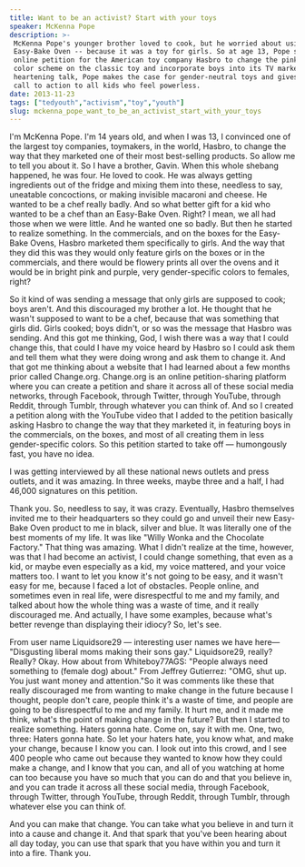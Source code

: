 ```yaml
---
title: Want to be an activist? Start with your toys
speaker: McKenna Pope
description: >-
 McKenna Pope's younger brother loved to cook, but he worried about using an
 Easy-Bake Oven -- because it was a toy for girls. So at age 13, Pope started an
 online petition for the American toy company Hasbro to change the pink-and-purple
 color scheme on the classic toy and incorporate boys into its TV marketing. In a
 heartening talk, Pope makes the case for gender-neutral toys and gives a rousing
 call to action to all kids who feel powerless.
date: 2013-11-23
tags: ["tedyouth","activism","toy","youth"]
slug: mckenna_pope_want_to_be_an_activist_start_with_your_toys
---
```


I'm McKenna Pope. I'm 14 years old, and when I was 13, I convinced one of the largest toy
companies, toymakers, in the world, Hasbro, to change the way that they marketed one of
their most best-selling products. So allow me to tell you about it. So I have a brother,
Gavin. When this whole shebang happened, he was four. He loved to cook. He was always
getting ingredients out of the fridge and mixing them into these, needless to say,
uneatable concoctions, or making invisible macaroni and cheese. He wanted to be a chef
really badly. And so what better gift for a kid who wanted to be a chef than an Easy-Bake
Oven. Right? I mean, we all had those when we were little. And he wanted one so badly. But
then he started to realize something. In the commercials, and on the boxes for the
Easy-Bake Ovens, Hasbro marketed them specifically to girls. And the way that they did
this was they would only feature girls on the boxes or in the commercials, and there would
be flowery prints all over the ovens and it would be in bright pink and purple, very
gender-specific colors to females, right?

So it kind of was sending a message that only girls are supposed to cook; boys aren't. And
this discouraged my brother a lot. He thought that he wasn't supposed to want to be a
chef, because that was something that girls did. Girls cooked; boys didn't, or so was the
message that Hasbro was sending. And this got me thinking, God, I wish there was a way that
I could change this, that could I have my voice heard by Hasbro so I could ask them and
tell them what they were doing wrong and ask them to change it. And that got me thinking
about a website that I had learned about a few months prior called Change.org. Change.org
is an online petition-sharing platform where you can create a petition and share it across
all of these social media networks, through Facebook, through Twitter, through YouTube,
through Reddit, through Tumblr, through whatever you can think of. And so I created a
petition along with the YouTube video that I added to the petition basically asking Hasbro
to change the way that they marketed it, in featuring boys in the commercials, on the
boxes, and most of all creating them in less gender-specific colors. So this petition
started to take off — humongously fast, you have no idea.

I was getting interviewed by all these national news outlets and press outlets, and it was
amazing. In three weeks, maybe three and a half, I had 46,000 signatures on this
petition.

Thank you. So, needless to say, it was crazy. Eventually, Hasbro themselves invited me to
their headquarters so they could go and unveil their new Easy-Bake Oven product to me in
black, silver and blue. It was literally one of the best moments of my life. It was like
&quot;Willy Wonka and the Chocolate Factory.&quot; That thing was amazing. What I didn't
realize at the time, however, was that I had become an activist, I could change something,
that even as a kid, or maybe even especially as a kid, my voice mattered, and your voice
matters too. I want to let you know it's not going to be easy, and it wasn't easy for me,
because I faced a lot of obstacles. People online, and sometimes even in real life, were
disrespectful to me and my family, and talked about how the whole thing was a waste of
time, and it really discouraged me. And actually, I have some examples, because what's
better revenge than displaying their idiocy? So, let's see.

From user name Liquidsore29 — interesting user names we have here— &quot;Disgusting
liberal moms making their sons gay.&quot; Liquidsore29, really? Really? Okay. How about
from Whiteboy77AGS: "People always need something to (female dog) about." From Jeffrey
Gutierrez: &quot;OMG, shut up. You just want money and attention.&quot;So it was comments
like these that really discouraged me from wanting to make change in the future because I
thought, people don't care, people think it's a waste of time, and people are going to be
disrespectful to me and my family. It hurt me, and it made me think, what's the point of
making change in the future? But then I started to realize something. Haters gonna hate.
Come on, say it with me. One, two, three: Haters gonna hate. So let your haters hate, you
know what, and make your change, because I know you can. I look out into this crowd, and I
see 400 people who came out because they wanted to know how they could make a change, and
I know that you can, and all of you watching at home can too because you have so much that
you can do and that you believe in, and you can trade it across all these social media,
through Facebook, through Twitter, through YouTube, through Reddit, through Tumblr,
through whatever else you can think of.

And you can make that change. You can take what you believe in and turn it into a cause
and change it. And that spark that you've been hearing about all day today, you can use
that spark that you have within you and turn it into a fire. Thank you.

<!--
ad_duration=3.33
comment_count=116
event="TEDYouth 2013"
external_start_time=0
intro_duration=11.82
is_subtitle_required="False"
is_talk_featured="True"
language="en"
language_swap="False"
native_language="en"
number_of_related_talks=6
number_of_speakers=1
number_of_subtitled_videos=38
number_of_tags=4
number_of_talk_download_languages=38
number_of_talk_more_resources=0
number_of_talk_recommendations=0
number_of_talks_take_actions=0
post_ad_duration=0.83
published_timestamp="2014-01-29 16:03:07"
recording_date="2013-11-23"
speaker_description="Teen activist"
speaker_is_published=1
speaker_name="McKenna Pope"
talk_name="Want to be an activist? Start with your toys"
talks_tags=["tedyouth","activism","toy","youth"]
url_audio="https://download.ted.com/talks/McKennaPope_2013Y.mp3?apikey=acme-roadrunner"
url_photo_speaker="https://pe.tedcdn.com/images/ted/fd3cc3880d31915cd4cdd5f001fc02a6fd471877_254x191.jpg"
url_photo_talk="https://pe.tedcdn.com/images/ted/0dfb2e90eb880661c18f0d264de00e2d672f028f_1600x1200.jpg"
url_webpage="https://www.ted.com/talks/mckenna_pope_want_to_be_an_activist_start_with_your_toys"
video_type_name="TED Stage Talk"
-->